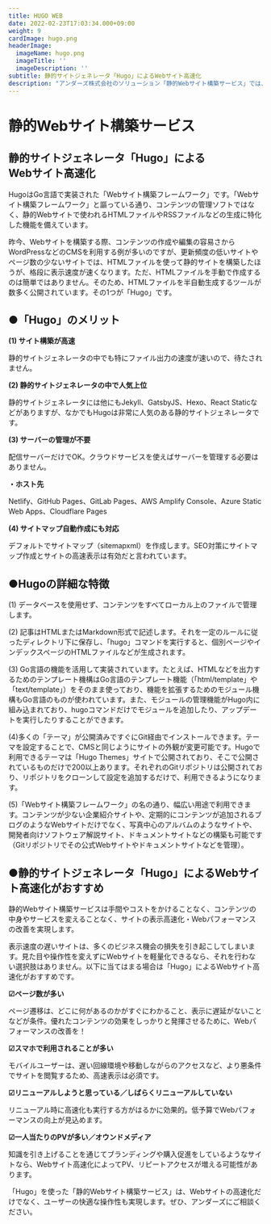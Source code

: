 ```yaml
---
title: HUGO WEB
date: 2022-02-23T17:03:34.000+09:00
weight: 9
cardImage: hugo.png
headerImage:
  imageName: hugo.png
  imageTitle: ''
  imageDescription: ''
subtitle: 静的サイトジェネレータ「Hugo」によるWebサイト高速化
description: "アンダーズ株式会社のソリューション「静的Webサイト構築サービス」では、静的サイトジェネレータ「Hugo」によるWebサイト高速化をご提供します。「Hugo」を使った「静的Webサイト構築サービス」は、Webサイトの高速化だけでなく、ユーザーの快適な操作性も実現します。ぜひ、アンダーズにご相談ください。"
---
```

# **静的Webサイト構築サービス**

## 静的サイトジェネレータ「Hugo」による<br>Webサイト高速化



HugoはGo言語で実装された「Webサイト構築フレームワーク」です。「Webサイト構築フレームワーク」と謳っている通り、コンテンツの管理ソフトではなく、静的Webサイトで使われるHTMLファイルやRSSファイルなどの生成に特化した機能を備えています。

昨今、Webサイトを構築する際、コンテンツの作成や編集の容易さからWordPressなどのCMSを利用する例が多いのですが、更新頻度の低いサイトやページ数の少ないサイトでは、HTMLファイルを使って静的サイトを構築したほうが、格段に表示速度が速くなります。ただ、HTMLファイルを手動で作成するのは簡単ではありません。そのため、HTMLファイルを半自動生成するツールが数多く公開されています。その1つが「Hugo」です。



## ●「Hugo」のメリット

**(1) サイト構築が高速**

静的サイトジェネレータの中でも特にファイル出力の速度が速いので、待たされません。

**(2) 静的サイトジェネレータの中で人気上位**

静的サイトジェネレータには他にもJekyll、GatsbyJS、Hexo、React Staticなどがありますが、なかでもHugoは非常に人気のある静的サイトジェネレータです。

**(3) サーバーの管理が不要**

配信サーバーだけでOK。クラウドサービスを使えばサーバーを管理する必要はありません。

**・ホスト先**

Netlify、GitHub Pages、GitLab Pages、AWS Amplify Console、Azure Static Web Apps、Cloudflare Pages

**(4) サイトマップ自動作成にも対応**

デフォルトでサイトマップ（sitemapxml）を作成します。SEO対策にサイトマップ作成とサイトの高速表示は有効だと言われています。



## ●Hugoの詳細な特徴

(1) データベースを使用せず、コンテンツをすべてローカル上のファイルで管理します。

(2) 記事はHTMLまたはMarkdown形式で記述します。それを一定のルールに従ったディレクトリ下に保存し、「hugo」コマンドを実行すると、個別ページやインデックスページのHTMLファイルなどが生成されます。

(3) Go言語の機能を活用して実装されています。たとえば、HTMLなどを出力するためのテンプレート機構はGo言語のテンプレート機能（「html/template」や「text/template」）をそのまま使っており、機能を拡張するためのモジュール機構もGo言語のものが使われています。また、モジュールの管理機能がHugo内に組み込まれており、hugoコマンドだけでモジュールを追加したり、アップデートを実行したりすることができます。

(4)多くの「テーマ」が公開済みですぐにGit経由でインストールできます。テーマを設定することで、CMSと同じようにサイトの外観が変更可能です。Hugoで利用できるテーマは「Hugo Themes」サイトで公開されており、そこで公開されているものだけで200以上あります。それぞれのGitリポジトリは公開されており、リポジトリをクローンして設定を追加するだけで、利用できるようになります。

(5)「Webサイト構築フレームワーク」の名の通り、幅広い用途で利用できます。コンテンツが少ない企業紹介サイトや、定期的にコンテンツが追加されるブログのようなWebサイトだけでなく、写真中心のアルバムのようなサイトや、開発者向けソフトウェア解説サイト、ドキュメントサイトなどの構築も可能です（Gitリポジトリでその公式Webサイトやドキュメントサイトなどを管理）。



## ●静的サイトジェネレータ「Hugo」によるWebサイト高速化がおすすめ

静的Webサイト構築サービスは手間やコストをかけることなく、コンテンツの中身やサービスを変えることなく、サイトの表示高速化・Webパフォーマンスの改善を実現します。

表示速度の遅いサイトは、多くのビジネス機会の損失を引き起こしてしまいます。見た目や操作性を変えずにWebサイトを軽量化できるなら、それを行わない選択肢はありません。以下に当てはまる場合は「Hugo」によるWebサイト高速化がおすすめです。

**☑ページ数が多い**

ページ遷移は、どこに何があるのかがすぐにわかること、表示に遅延がないことなどが条件。優れたコンテンツの効果をしっかりと発揮させるために、Webパフォーマンスの改善を！

**☑スマホで利用されることが多い**

モバイルユーザーは、遅い回線環境や移動しながらのアクセスなど、より悪条件でサイトを閲覧するため、高速表示は必須です。

**☑リニューアルしようと思っている／しばらくリニューアルしていない**

リニューアル時に高速化も実行する方がはるかに効果的。低予算でWebパフォーマンスの向上が見込めます。

**☑一人当たりのPVが多い／オウンドメディア**

知識を引き上げることを通じてブランディングや購入促進をしているようなサイトなら、Webサイト高速化によってPV、リピートアクセスが増える可能性があります。



「Hugo」を使った「静的Webサイト構築サービス」は、Webサイトの高速化だけでなく、ユーザーの快適な操作性も実現します。ぜひ、アンダーズにご相談ください。